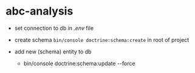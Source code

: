 # abc-analysis



- set connection to db in _.env_ file

- create schema `bin/console doctrine:schema:create` in root of project

- add new (schema) entity to db
    - bin/console doctrine:schema:update --force
